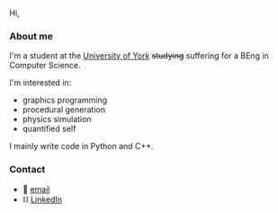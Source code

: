 <!--
**lbowes/lbowes** is a ✨ _special_ ✨ repository because its `README.md` (this file) appears on your GitHub profile.

Here are some ideas to get you started:

- 🔭 I’m currently working on ...
- 🌱 I’m currently learning ...
- 👯 I’m looking to collaborate on ...
- 🤔 I’m looking for help with ...
- 💬 Ask me about ...
- 📫 How to reach me: ...
- 😄 Pronouns: ...
- ⚡ Fun fact: ...
-->

Hi,

### About me
I'm a student at the [University of York](https://www.york.ac.uk/) ~~studying~~ suffering for a BEng in Computer Science.

I'm interested in:

* graphics programming
* procedural generation
* physics simulation
* quantified self
 
I mainly write code in Python and C++.

### Contact
* 📧 [email](lbowes.dev@gmail.com)
* ⛓️ [LinkedIn](https://www.linkedin.com/in/lewis-bowes-1466b7185/)
